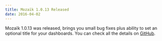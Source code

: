 ```yaml
---
title: Mozaïk 1.0.13 Released
date: 2016-04-02
---
```

Mozaïk 1.0.13 was released, brings you small bug fixes plus ability to set an optional title for your dashboards.
You can check all the details on [GitHub](https://github.com/plouc/mozaik/releases/tag/v1.0.13).

